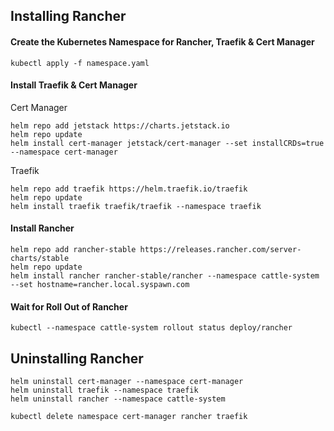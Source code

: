 ## Installing Rancher

#### Create the Kubernetes Namespace for Rancher, Traefik & Cert Manager
```
kubectl apply -f namespace.yaml
```

#### Install Traefik & Cert Manager

Cert Manager
```
helm repo add jetstack https://charts.jetstack.io
helm repo update
helm install cert-manager jetstack/cert-manager --set installCRDs=true --namespace cert-manager 
```

Traefik
```
helm repo add traefik https://helm.traefik.io/traefik
helm repo update
helm install traefik traefik/traefik --namespace traefik 
```

#### Install Rancher
```
helm repo add rancher-stable https://releases.rancher.com/server-charts/stable
helm repo update
helm install rancher rancher-stable/rancher --namespace cattle-system --set hostname=rancher.local.syspawn.com
```

#### Wait for Roll Out of Rancher
```
kubectl --namespace cattle-system rollout status deploy/rancher
```

## Uninstalling Rancher
```
helm uninstall cert-manager --namespace cert-manager
helm uninstall traefik --namespace traefik
helm uninstall rancher --namespace cattle-system

kubectl delete namespace cert-manager rancher traefik
```

